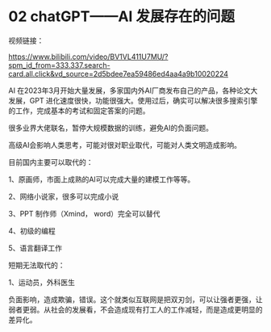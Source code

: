 # 02 chatGPT——AI 发展存在的问题

视频链接：

https://www.bilibili.com/video/BV1VL411U7MU/?spm_id_from=333.337.search-card.all.click&vd_source=2d5bdee7ea59486ed4aa4a9b10020224

AI 在2023年3月开始大量发展，多家国内外AI厂商发布自己的产品，各种论文大发展，GPT 进化速度很快，功能很强大。使用过后，确实可以解决很多搜索引擎的工作，完成基本的考试和固定答案的问题。

很多业界大佬联名，暂停大规模数据的训练，避免AI的负面问题。

高级AI会影响人类思考，可能对很对职业取代，可能对人类文明造成影响。

目前国内主要可以取代的：

1、原画师，市面上成熟的AI可以完成大量的建模工作等等。

2、网络小说家，很多可以完成小说

3、PPT 制作师（Xmind， word）完全可以替代

4、初级的编程

5、语言翻译工作

短期无法取代的：

1、运动员，外科医生

负面影响，造成欺骗，错误。这个就类似互联网是把双刃剑，可以让强者更强，让弱者更弱。从社会的发展看，不会造成现有打工人的工作减轻，而是造成更明显的差异化。